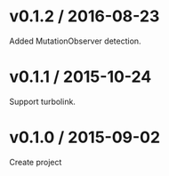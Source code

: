 # v0.1.2 / 2016-08-23

Added MutationObserver detection.

# v0.1.1 / 2015-10-24

Support turbolink.

# v0.1.0 / 2015-09-02

Create project
